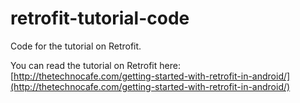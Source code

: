 # retrofit-tutorial-code
Code for the tutorial on Retrofit. 

You can read the tutorial on Retrofit here: [http://thetechnocafe.com/getting-started-with-retrofit-in-android/](http://thetechnocafe.com/getting-started-with-retrofit-in-android/)
